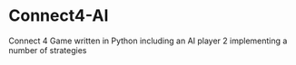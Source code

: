 Connect4-AI
===========

Connect 4 Game written in Python including an AI player 2 implementing a number of strategies
